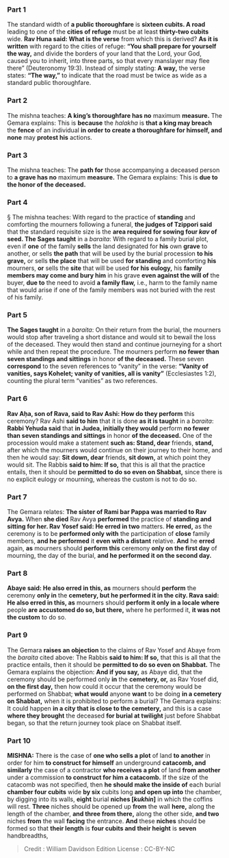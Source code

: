 
### Part 1
The standard width of <b>a public thoroughfare</b> is <b>sixteen cubits. A road</b> leading to one of the <b>cities of refuge</b> must be at least <b>thirty-two cubits</b> wide. <b>Rav Huna said: What is the verse</b> from which this is derived? <b>As it is written</b> with regard to the cities of refuge: <b>“You shall prepare for yourself the way,</b> and divide the borders of your land that the Lord, your God, caused you to inherit, into three parts, so that every manslayer may flee there” (Deuteronomy 19:3). Instead of simply stating: <b>A way,</b> the verse states: <b>“The way,”</b> to indicate that the road must be twice as wide as a standard public thoroughfare.

### Part 2
The mishna teaches: <b>A king’s thoroughfare has no</b> maximum <b>measure.</b> The Gemara explains: This is <b>because</b> the <i>halakha</i> is <b>that a king may breach</b> the <b>fence</b> of an individual <b>in order to create a thoroughfare for himself, and none</b> may <b>protest his</b> actions.

### Part 3
The mishna teaches: The <b>path for</b> those accompanying a deceased person to <b>a grave has no</b> maximum <b>measure.</b> The Gemara explains: This is <b>due to the honor of the deceased.</b>

### Part 4
§ The mishna teaches: With regard to the practice of <b>standing</b> and comforting the mourners following a funeral, <b>the judges of Tzippori said</b> that the standard requisite size is the <b>area required for sowing four <i>kav</i> of seed. The Sages taught</b> in a <i>baraita</i>: With regard to a family burial plot, even if <b>one</b> of the family <b>sells</b> the land designated for <b>his</b> own <b>grave</b> to another, or sells <b>the path</b> that will be used by the burial procession <b>to his grave,</b> or sells <b>the place</b> that will be used <b>for standing</b> and comforting <b>his</b> mourners, <b>or</b> sells the <b>site</b> that will be used <b>for his eulogy,</b> his <b>family members may come and bury him</b> in his grave <b>even against the will of</b> the buyer, <b>due to</b> the need to avoid <b>a family flaw,</b> i.e., harm to the family name that would arise if one of the family members was not buried with the rest of his family.

### Part 5
<b>The Sages taught</b> in a <i>baraita</i>: On their return from the burial, the mourners would stop after traveling a short distance and would sit to bewail the loss of the deceased. They would then stand and continue journeying for a short while and then repeat the procedure. The mourners perform <b>no fewer than seven standings and sittings</b> in honor <b>of the deceased.</b> These seven <b>correspond</b> to the seven references to “vanity” in the verse: <b>“Vanity of vanities, says Kohelet; vanity of vanities, all is vanity”</b> (Ecclesiastes 1:2), counting the plural term “vanities” as two references.

### Part 6
<b>Rav Aḥa, son of Rava, said to Rav Ashi: How do they perform</b> this ceremony? Rav Ashi <b>said to him</b> that it is done <b>as it is taught</b> in a <i>baraita</i>: <b>Rabbi Yehuda said</b> that <b>in Judea, initially they would</b> perform <b>no fewer than seven standings and sittings</b> in honor <b>of the deceased.</b> One of the procession would make a statement <b>such as: Stand, dear</b> friends, <b>stand,</b> after which the mourners would continue on their journey to their home, and then he would say: <b>Sit down, dear</b> friends, <b>sit down,</b> at which point they would sit. The Rabbis <b>said to him: If so,</b> that this is all that the practice entails, then it should be <b>permitted to do so even on Shabbat,</b> since there is no explicit eulogy or mourning, whereas the custom is not to do so.

### Part 7
The Gemara relates: <b>The sister of Rami bar Pappa was married to Rav Avya.</b> When <b>she died</b> Rav Avya <b>performed</b> the practice of <b>standing and sitting for her. Rav Yosef said: He erred in two</b> matters. <b>He erred,</b> as the ceremony is to be <b>performed only with</b> the participation of <b>close</b> family members, <b>and he performed</b> it <b>even with a distant</b> relative. <b>And</b> he <b>erred</b> again, <b>as</b> mourners should <b>perform this</b> ceremony <b>only on the first day</b> of mourning, the day of the burial, <b>and he performed it on the second day.</b>

### Part 8
<b>Abaye said: He also erred in this, as</b> mourners should <b>perform</b> the ceremony <b>only in</b> the <b>cemetery, but he performed it in the city. Rava said: He also erred in this, as</b> mourners should <b>perform it only in a locale where</b> people <b>are accustomed do so, but there,</b> where he performed it, <b>it was not the custom</b> to do so.

### Part 9
The Gemara <b>raises an objection</b> to the claims of Rav Yosef and Abaye from the <i>baraita</i> cited above: The Rabbis <b>said to him: If so,</b> that this is all that the practice entails, then it should be <b>permitted to do so even on Shabbat.</b> The Gemara explains the objection: <b>And if you say,</b> as Abaye did, that the ceremony should be performed only <b>in</b> the <b>cemetery, or,</b> as Rav Yosef did, <b>on the first day,</b> then how could it occur that the ceremony would be performed on Shabbat; <b>what would</b> anyone <b>want</b> to be doing <b>in a cemetery on Shabbat,</b> when it is prohibited to perform a burial? The Gemara explains: It could happen <b>in a city that is close to the cemetery,</b> and this is a case <b>where they brought</b> the deceased <b>for burial at twilight</b> just before Shabbat began, so that the return journey took place on Shabbat itself.

### Part 10
<strong>MISHNA:</strong> There is the case of <b>one who sells a plot</b> of land <b>to another</b> in order for him <b>to construct for himself</b> an underground <b>catacomb, and similarly</b> the case of a contractor <b>who receives a plot</b> of land <b>from another</b> under a commission <b>to construct for him a catacomb.</b> If the size of the catacomb was not specified, then <b>he should make the inside of</b> each burial <b>chamber four cubits</b> wide <b>by six</b> cubits long <b>and open up into</b> the chamber, by digging into its walls, <b>eight</b> burial <b>niches [<i>kukhin</i>]</b> in which the coffins will rest. <b>Three</b> niches should be opened up <b>from</b> the wall <b>here,</b> along the length of the chamber, <b>and three from there,</b> along the other side, <b>and two</b> niches <b>from</b> the wall <b>facing</b> the entrance. <b>And</b> these <b>niches</b> should be formed so that <b>their length</b> is <b>four cubits and their height</b> is <b>seven</b> handbreadths,

>Credit : William Davidson Edition
>License : CC-BY-NC